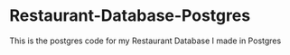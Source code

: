 # Restaurant-Database-Postgres
This is the postgres code for my Restaurant Database I made in Postgres
